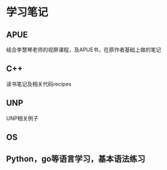 # 学习笔记

## APUE
结合李慧琴老师的视屏课程，及APUE书，在原作者基础上做的笔记

## C++
读书笔记及相关代码recipes

## UNP
UNP相关例子

## OS

## Python，go等语言学习，基本语法练习

